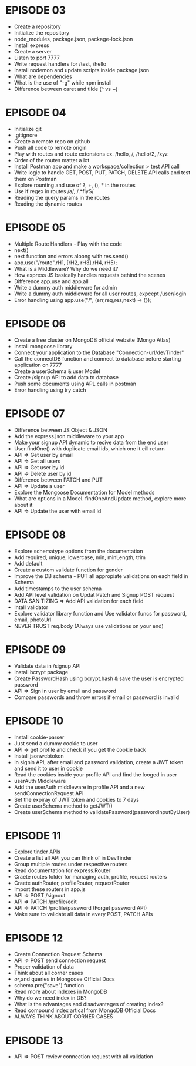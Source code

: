 # EPISODE 03

- Create a repository
- Initialize the repository
- node_modules, package.json, package-lock.json
- Install express
- Create a server
- Listen to port 7777
- Write request handlers for /test, /hello
- Install nodemon and update scripts inside package.json
- What are dependencies
- What is the use of "-g" while npm install
- Difference between caret and tilde (^ vs ~)

# EPISODE 04

- Initialize git
- .gitignore
- Create a remote repo on github
- Push all code to remote origin
- Play with routes and route extensions ex. /hello, /, /hello/2, /xyz
- Order of the routes matter a lot
- Install Postman app and make a workspace/collection > test API call
- Write logic to handle GET, POST, PUT, PATCH, DELETE API calls and test them on Postman
- Explore rounting and use of ?, +, (), \* in the routes
- Use if regex in routes /a/, /.\*fly$/
- Reading the query params in the routes
- Reading the dynamic routes

# EPISODE 05

- Multiple Route Handlers - Play with the code
- next()
- next function and errors aloong with res.send()
- app.use("/route",rH1, [rH2, rH3],rH4, rH5);
- What is a Middleware? Why do we need it?
- How express JS basically handles requests behind the scenes
- Difference app.use and app.all
- Write a dummy auth middleware for admin
- Write a dummy auth middleware for all user routes, expcept /user/login
- Error handling using app.use("/", (err,req,res,next) => {});

# EPISODE 06

- Create a free cluster on MongoDB official website (Mongo Atlas)
- Install mongoose library
- Connect your application to the Database "Connection-url/devTinder"
- Call the connectDB function and connect to database before starting application on 7777
- Create a userSchema & user Model
- Create /signup API to add data to database
- Push some documents using APL calls in postman
- Error handling using try catch

# EPISODE 07

- Difference between JS Object & JSON
- Add the express.json middleware to your app
- Make your signup API dynamic to recive data from the end user
- User.findOne() with duplicate email ids, which one it eill return
- API => Get user by email
- API => Get all users
- API => Get user by id
- API => Delete user by id
- Difference between PATCH and PUT
- API => Update a user
- Explore the Mongoose Documentation for Model methods
- What are options in a Model. findOneAndUpdate method, explore more about it
- API => Update the user with email Id

# EPISODE 08

- Explore schematype options from the documentation
- Add required, unique, lowercase, min, minLength, trim
- Add default
- Create a custom validate function for gender
- Improve the DB schema - PUT all appropiate validations on each field in Schema
- Add timestamps to the user schema
- Add API level validation on Updat Patch and Signup POST request
- DATA SANITIZING => Add API validation for each field
- Intall validator
- Explore validator library function and Use validator funcs for password, email, photoUrl
- NEVER TRUST req.body (Always use validations on your end)

# EPISODE 09

- Validate data in /signup API
- Install bcrypt package
- Create PasswordHash using bcrypt.hash & save the user is encrypted password
- API => Sign in user by email and password
- Compare passwords and throw errors if email or password is invalid

# EPISODE 10

- Install cookie-parser
- Just send a dummy cookie to user
- API => get profile and check if you get the cookie back
- Install jsonwebtoken
- In signin API, after email and password validation, create a JWT token and send it to user in cookie
- Read the cookies inside your profile API and find the looged in user
- userAuth Middleware
- Add the userAuth middleware in profile API and a new sendConnectionRequest API
- Set the expiray of JWT token and cookies to 7 days
- Create userSchema method to getJWT()
- Create userSchema method to validatePassword(passwordInputByUser)

# EPISODE 11

- Explore tinder APIs
- Create a list all API you can think of in DevTinder
- Group multiple routes under respective routers
- Read documentation for express.Router
- Craete routes folder for managing auth, profile, request routers
- Craete authRouter, profileRouter, requestRouter
- Import these routers in app.js
- API => POST /signout
- API => PATCH /profile/edit
- API => PATCH /profile/password (Forget password API)
- Make sure to validate all data in every POST, PATCH APIs

# EPISODE 12

- Create Connection Request Schema
- API => POST send connection request
- Proper validation of data
- Think about all corner cases
- $or,$and queries in Mongoose Official Docs
- schema.pre("save") function
- Read more about indexes in MongoDB
- Why do we need index in DB?
- What is the advantages and disadvantages of creating index?
- Read compound index artical from MongoDB Official Docs
- ALWAYS THINK ABOUT CORNER CASES

# EPISODE 13

- API => POST review connection request with all validation
